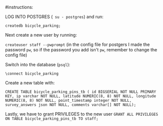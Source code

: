 #instructions:

LOG INTO POSTGRES (` su - postgres`) and run:

`createdb bicycle_parking;`

Next create a new user by running:

`createuser staff --pwprompt`
(in the config file for postgers I made the password `pw`, so if the password you add isn't `pw`, remember to change the config file)

Switch into the database (`psql`):

`\connect bicycle_parking`

Create a new table with:

`CREATE TABLE bicycle_parking_pins_tb (
  id BIGSERIAL NOT NULL PRIMARY KEY,
  ip varchar NOT NULL,
  latitude NUMERIC(8, 8) NOT NULL,
  longitude NUMERIC(8, 8) NOT NULL,
  point_timestamp integer NOT NULL,
  survey_answers json NOT NULL,
  comments varchar[] NOT NULL);`

Lastly, we have to grant PRIVILEGES to the new user
`GRANT ALL PRIVILEGES ON TABLE bicycle_parking_pins_tb TO staff;`
